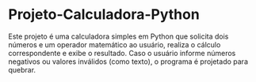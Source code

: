 # Projeto-Calculadora-Python
Este projeto é uma calculadora simples em Python que solicita dois números e um operador matemático ao usuário, realiza o cálculo correspondente e exibe o resultado. Caso o usuário informe números negativos ou valores inválidos (como texto), o programa é projetado para quebrar.
